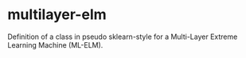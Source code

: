 # multilayer-elm
Definition of a class in pseudo sklearn-style for a Multi-Layer Extreme Learning Machine (ML-ELM).
